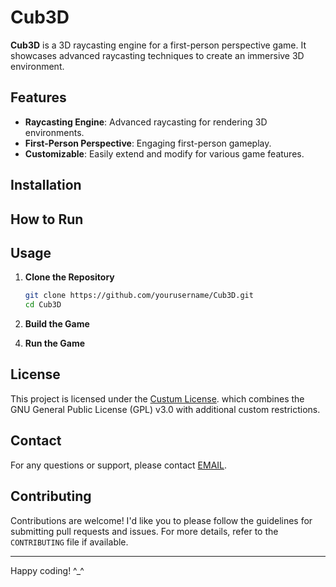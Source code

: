# Cub3D

**Cub3D** is a 3D raycasting engine for a first-person perspective game. It showcases advanced raycasting techniques to create an immersive 3D environment.

## Features

- **Raycasting Engine**: Advanced raycasting for rendering 3D environments.
- **First-Person Perspective**: Engaging first-person gameplay.
- **Customizable**: Easily extend and modify for various game features.

## Installation

<!-- Add installation instructions here -->

## How to Run

<!-- Add instructions on how to run the project here -->

## Usage

1. **Clone the Repository**

   ```bash
   git clone https://github.com/yourusername/Cub3D.git
   cd Cub3D
   ```

2. **Build the Game**

<!-- Add instructions on how to run the project here -->


4. **Run the Game**

<!-- Add instructions on how to run the project here -->

## License

  This project is licensed under the [Custum License](LICENSE).
  which combines the GNU General Public License (GPL) v3.0 with additional custom restrictions.

## Contact

  For any questions or support, please contact [EMAIL](mailto:abadouab@student.1337.ma).

## Contributing

  Contributions are welcome! I'd like you to please follow the guidelines for submitting pull requests and issues. For more details, refer to the ```CONTRIBUTING``` file if available.

---
Happy coding! ^_^
